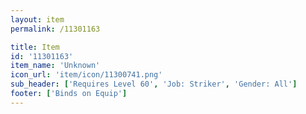 ```yaml
---
layout: item
permalink: /11301163

title: Item
id: '11301163'
item_name: 'Unknown'
icon_url: 'item/icon/11300741.png'
sub_header: ['Requires Level 60', 'Job: Striker', 'Gender: All']
footer: ['Binds on Equip']
---
```

